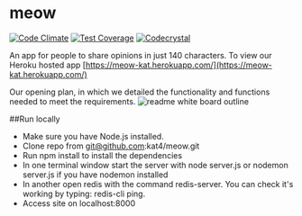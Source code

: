 # meow
[![Code Climate](https://codeclimate.com/github/kat4/meow/badges/gpa.svg)](https://codeclimate.com/github/kat4/meow)
[![Test Coverage](https://codeclimate.com/github/kat4/meow/badges/coverage.svg)](https://codeclimate.com/github/kat4/meow/coverage)
[![Codecrystal](https://img.shields.io/badge/code-crystal-5CB3FF.svg)](http://codecrystal.herokuapp.com/crystalise/kat4/meow/master)

An app for people to share opinions in just 140 characters. To view our Heroku hosted app [https://meow-kat.herokuapp.com/](https://meow-kat.herokuapp.com/)

Our opening plan, in which we detailed the functionality and functions needed to meet the requirements. 
![readme white board outline](https://files.gitter.im/kat4/fac6d1/k5pM/thumb/IMG_20151009_101637.jpg "readme")

##Run locally

- Make sure you have Node.js installed.
- Clone repo from git@github.com:kat4/meow.git
- Run npm install to install the dependencies
- In one terminal window start the server with node server.js or nodemon server.js if you have nodemon installed
- In another open redis with the command redis-server. You can check it's working by typing: redis-cli ping.
- Access site on localhost:8000

